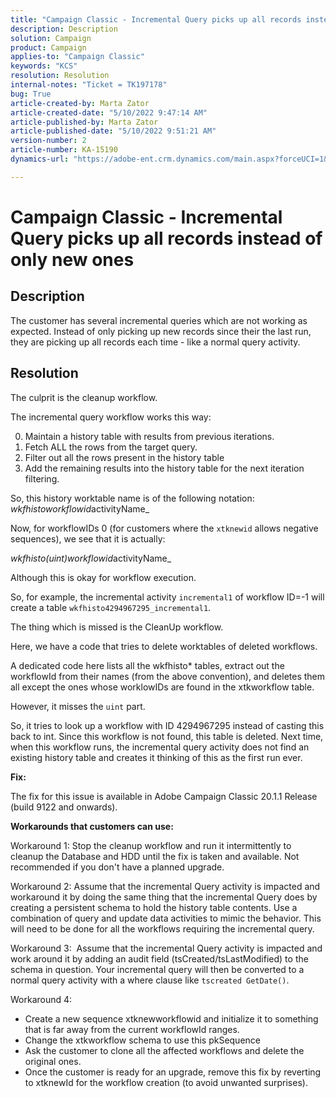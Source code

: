 ```yaml
---
title: "Campaign Classic - Incremental Query picks up all records instead of only new ones"
description: Description
solution: Campaign
product: Campaign
applies-to: "Campaign Classic"
keywords: "KCS"
resolution: Resolution
internal-notes: "Ticket = TK197178"
bug: True
article-created-by: Marta Zator
article-created-date: "5/10/2022 9:47:14 AM"
article-published-by: Marta Zator
article-published-date: "5/10/2022 9:51:21 AM"
version-number: 2
article-number: KA-15190
dynamics-url: "https://adobe-ent.crm.dynamics.com/main.aspx?forceUCI=1&pagetype=entityrecord&etn=knowledgearticle&id=ad8bd527-46d0-ec11-a7b5-00224809c101"

---
```

# Campaign Classic - Incremental Query picks up all records instead of only new ones

## Description


The customer has several incremental queries which are not working as expected. Instead of only picking up new records since their the last run, they are picking up all records each time - like a normal query activity.


## Resolution


The culprit is the cleanup workflow.

The incremental query workflow works this way:

0. Maintain a history table with results from previous iterations.
 1. Fetch ALL the rows from the target query.
 2. Filter out all the rows present in the history table
 3. Add the remaining results into the history table for the next iteration filtering.

So, this history worktable name is of the following notation:
*wkfhistoworkflowid*activityName_

Now, for workflowIDs  0 (for customers where the `xtknewid` allows negative sequences), we see that it is actually:

*wkfhisto(uint)workflowid*activityName_

Although this is okay for workflow execution.

So, for example, the incremental activity `incremental1` of workflow ID=-1 will create a table `wkfhisto4294967295_incremental1`.

The thing which is missed is the CleanUp workflow.

Here, we have a code that tries to delete worktables of deleted workflows.

A dedicated code here lists all the wkfhisto\* tables, extract out the workflowId from their names (from the above convention), and deletes them all except the ones whose worklowIDs are found in the xtkworkflow table.

However, it misses the `uint` part.

So, it tries to look up a workflow with ID 4294967295 instead of casting this back to int. Since this workflow is not found, this table is deleted. Next time, when this workflow runs, the incremental query activity does not find an existing history table and creates it thinking of this as the first run ever.

<b>Fix:</b>

The fix for this issue is available in Adobe Campaign Classic 20.1.1 Release (build 9122 and onwards).

<b>Workarounds that customers can use:</b>

Workaround 1: Stop the cleanup workflow and run it intermittently to cleanup the Database and HDD until the fix is taken and available. Not recommended if you don't have a planned upgrade.

Workaround 2: Assume that the incremental Query activity is impacted and workaround it by doing the same thing that the incremental Query does by creating a persistent schema to hold the history table contents. Use a combination of query and update data activities to mimic the behavior. This will need to be done for all the workflows requiring the incremental query.

Workaround 3:  Assume that the incremental Query activity is impacted and work around it by adding an audit field (tsCreated/tsLastModified) to the schema in question. Your incremental query will then be converted to a normal query activity with a where clause like `tscreated GetDate()`.

Workaround 4:

- Create a new sequence xtknewworkflowid and initialize it to something that is far away from the current workflowId ranges.
- Change the xtkworkflow schema to use this pkSequence
- Ask the customer to clone all the affected workflows and delete the original ones.
- Once the customer is ready for an upgrade, remove this fix by reverting to xtknewId for the workflow creation (to avoid unwanted surprises).



